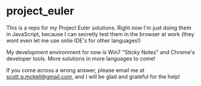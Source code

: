 # project_euler
This is a repo for my Project Euler solutions. Right now I'm just doing them in JavaScript, because I can secretly test them in the browser at work (they wont even let me use onlie IDE's for other languages!)

My development environment for now is Win7 "Sticky Notes" and Chrome's developer tools. More solutions in more languages to come!

If you come across a wrong answer, please email me at scott.g.mckell@gmail.com, and I will be glad and grateful for the help!
